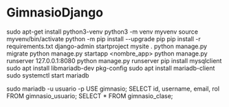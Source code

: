 # GimnasioDjango
sudo apt-get install python3-venv
python3 -m venv myvenv
source myvenv/bin/activate
python -m pip install --upgrade pip
pip install -r requirements.txt
django-admin startproject mysite .
python manage.py migrate
python manage.py startapp <nombre_app>
python manage.py runserver 127.0.0.1:8080
python manage.py runserver
pip install mysqlclient
sudo apt install libmariadb-dev pkg-config
sudo apt install mariadb-client
sudo systemctl start mariadb


sudo mariadb -u usuario -p
USE gimnasio;
SELECT id, username, email, rol FROM gimnasio_usuario;
SELECT * FROM gimnasio_clase;
